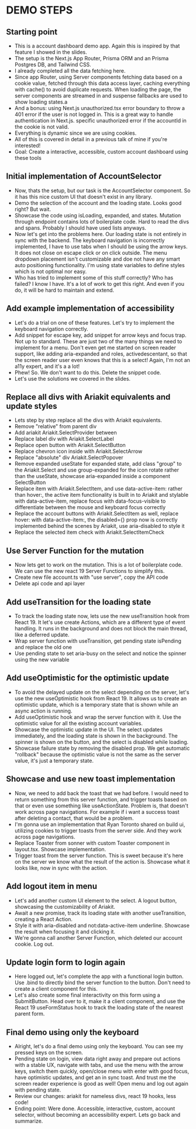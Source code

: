 # DEMO STEPS

## Starting point

- This is a account dashboard demo app. Again this is inspired by that feature I showed in the slides.
- The setup is the Next.js App Router, Prisma ORM and an Prisma Postgres DB, and Tailwind CSS.
- I already completed all the data fetching here.
- Since app Router, using Server components fetching data based on a cookie value, fetched through this data access layer, caching everything with cache() to avoid duplicate requests. When loading the page, the server components are streamed in and suspense fallbacks are used to show loading states.a
- And a bonus: using Next.js unauthorized.tsx error boundary to throw a 401 error if the user is not logged in. This is a great way to handle authentication in Next.js. specific unauthorized error if the accountId in the cookie is not valid.
- Everything is dynamic since we are using cookies.
- All of this is covered in detail in a previous talk of mine if you're interested!
- Goal: Create a  interactive, accessible, custom account dashboard using these tools

## Initial implementation of AccountSelector

- Now, thats the setup, but our task is the AccountSelector component. So it has this nice custom UI that doesn't exist in any library.
- Demo the selection of the account and the loading state. Looks good right? But wait.
- Showcase the code using isLoading, expanded, and states. Mutation through endpoint contains lots of boilerplate code. Hard to read the divs and spans. Probably I should have used lists anyways.
- Now let's get into the problems here. Our loading state is not entirely in sync with the backend. The keyboard navigation is incorrectly implemented, I have to use tabs when I should be using the arrow keys. It does not close on escape click or on click outside. The menu dropdown placement isn't customizable and doe not have any smart auto positioning functionality. I'm using state variables to define styles which is not optimal nor easy.
- Who has tried to implement some of this stuff correctly? Who has failed? I know I have. It's a lot of work to get this right. And even if you do, it will be hard to maintain and extend.

## Add example implementation of accessibility

- Let's do a trial on one of these features. Let's try to implement the keyboard navigation correctly.
- Add snippet for escape key, add snippet for arrow keys and focus trap. Not up to standard. These are just two of the many things we need to implement for a menu. Don't even get me started on screen reader support, like adding aria-expanded and roles, activedescentant, so that the screen reader user even knows that this is a select! Again, I'm not an a11y expert, and it's a a lot!
- Phew! So. We don't want to do this. Delete the snippet code.
- Let's use the solutions we covered in the slides.

## Replace all divs with Ariakit equivalents and update styles

- Lets step by step replace all the divs with Ariakit equivalents.
- Remove "relative" from parent div
- Add ariakit Ariakit.SelectProvider between
- Replace label div with Ariakit.SelectLabel
- Replace open button with Ariakit.SelectButton
- Replace chevron icon inside with Ariakit.SelectArrow
- Replace "absolute" div Ariakit.SelectPopover
- Remove expanded useState for expanded state, add class "group" to the Ariakit.Select and use group-expanded for the icon rotate rather than the useState, showcase aria-expanded inside a component SelectButton
- Replace item with Ariakit.SelectItem, and use data-active-item: rather than hover:, the active item functionality is built in to Ariakit and stylable with data-active-item, replace focus with data-focus-visible to differentiate between the mouse and keyboard focus correctly
- Replace the account buttons with Ariakit.SelectItem as well, replace hover: with data-active-item:, the disabled={} prop now is correctly implemented behind the scenes by Ariakit, use aria-disabled to style it
- Replace the selected item check with Ariakit.SelectItemCheck

## Use Server Function for the mutation

- Now lets get to work on the mutation. This is a lot of boilerplate code. We can use the new react 19 Server Functions to simplify this.
- Create new file account.ts with "use server", copy the API code
- Delete api code and api layer

## Add useTransition for the loading state

- To track the loading state now, lets use the new useTransition hook from React 19. It let's use create Actions, which are a different type of event handling. It runs in the background and does not block the main thread, like a deferred update.
- Wrap server function with useTransition, get pending state isPending and replace the old one
- Use pending state to set aria-busy on the select and notice the spinner using the new variable

## Add useOptimistic for the optimistic update

- To avoid the delayed update on the select depending on the server, let's use the new useOptimistic hook from React 19. It allows us to create an optimistic update, which is a temporary state that is shown while an async action is running.
- Add useOptimistic hook and wrap the server function with it. Use the optimistic value for all the existing account variables.
- Showcase the optimistic update in the UI. The select updates immediately, and the loading state is shown in the background. The spinner is shown on the button, and the select is disabled while loading.
- Showcase failure state by removing the disabled prop. We get automatic "rollback" because the optimistic value is not the same as the server value, it's just a temporary state.

## Showcase and use new toast implementation

- Now, we need to add back the toast that we had before. I would need to return something from this server function, and trigger toasts based on that or even use something like useActionState. Problem is, that doesn't work across page navigations. For example if i want a success toast after deleting a contact, that would be a problem.
- I'm gonna use an implementation that Ryan Toronto shared on build ui, utilizing cookies to trigger toasts from the server side. And they work across page navigations.
- Replace Toaster from sonner with custom Toaster component in layout.tsx. Showcase implementation.
- Trigger toast from the server function. This is sweet because it's here on the server we know what the result of the action is. Showcase what it looks like, now in sync with the action.

## Add logout item in menu

- Let's add another custom UI element to the select. A logout button, showcasing the customizability of Ariakit.
- Await a new promise, track its loading state with another useTransition, creating a React Action.
- Style it with aria-disabled and not:data-active-item underline. Showcase the result when focusing it and clicking it.
- We're gonna call another Server Function, which deleted our account cookie. Log out.

## Update login form to login again

- Here logged out, let's complete the app with a functional login button. Use .bind to directly bind the server function to the button. Don't need to create a client component for this.
- Let's also create some final interactivity on this form using a SubmitButton. Head over to it, make it a client component, and use the React 19 useFormStatus hook to track the loading state of the nearest parent form.

## Final demo using only the keyboard

- Alright, let's do a final demo using only the keyboard. You can see my pressed keys on the screen.
- Pending state on login, view data right away and prepare out actions with a stable UX, navigate with tabs, and use the menu with the arrow keys, switch them quickly, open/close menu with enter with good focus, have optimistic updates, and get an in sync toast. And trust me the screen reader experience is good as well! Open menu and log out again with pending state.
- Review our changes: ariakit for nameless divs, react 19 hooks, less code!
- Ending point: Were done. Accessible, interactive, custom, account selector, without becoming an accessibility expert. Lets go back and summarize.
